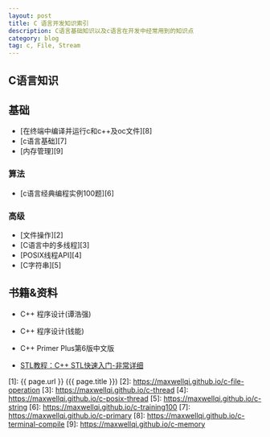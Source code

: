 ```yaml
---
layout: post
title: C 语言开发知识索引
description: C语言基础知识以及c语言在开发中经常用到的知识点
category: blog
tag: c, File, Stream
---
```


## C语言知识

## 基础

- [在终端中编译并运行c和c++及oc文件][8]
- [c语言基础][7]
- [内存管理][9]

### 算法

- [c语言经典编程实例100题][6]

### 高级

- [文件操作][2]
- [C语言中的多线程][3]
- [POSIX线程API][4]
- [C字符串][5]

## 书籍&资料 

* C++ 程序设计(谭浩强)
* C++ 程序设计(钱能)
* C++ Primer Plus第6版中文版

* [STL教程：C++ STL快速入门-非常详细](http://c.biancheng.net/stl/)



[MaxwellQi]: https://maxwellqi.github.io "MaxwellQi"
[1]: {{ page.url }} ({{ page.title }})
[2]: https://maxwellqi.github.io/c-file-operation
[3]: https://maxwellqi.github.io/c-thread
[4]: https://maxwellqi.github.io/c-posix-thread
[5]: https://maxwellqi.github.io/c-string
[6]: https://maxwellqi.github.io/c-training100
[7]: https://maxwellqi.github.io/c-primary
[8]: https://maxwellqi.github.io/c-terminal-compile
[9]: https://maxwellqi.github.io/c-memory
